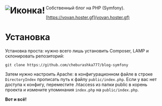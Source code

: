 # <img src="public/favicon.ico" alt="Иконка!" align="left">

Собственный блог на PHP (Symfony).

[https://vovan.hoster.gf](vovan.hoster.gf)

# Установка

Установка проста: нужно всего лишь установить Composer, LAMP и склонировать репозиторий:

```
git clone https://github.com/cheburashka777/blog-symfony
```

Затем нужно настроить Apache: в конфигурационном файле в строке `DirectoryIndex` прописать путь к файлу `public/index.php`. Если у вас нет доступа к конфигу, переместите .htaccess из папки public в корень проекта и измените упоминания `index.php` на `public/index.php`.

**Вот и всё!**
